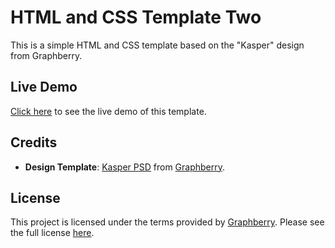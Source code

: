 # HTML and CSS Template Two

This is a simple HTML and CSS template based on the "Kasper" design from Graphberry.

## Live Demo

[Click here](https://elazawy.github.io/HTML_and_CSS_Template_2/) to see the live demo of this template.

## Credits

- **Design Template**: [Kasper PSD](https://www.graphberry.com/item/kasper) from [Graphberry](https://www.graphberry.com/).

## License

This project is licensed under the terms provided by [Graphberry](https://www.graphberry.com/). Please see the full license [here](license.rtf).
